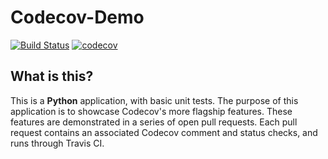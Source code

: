 # Codecov-Demo

[![Build Status](https://travis-ci.org/codecov/codecov-demo.svg?branch=master)](https://travis-ci.org/codecov/Python-Standard) [![codecov](https://codecov.io/gh/codecov/codecov-demo/branch/master/graph/badge.svg)](https://codecov.io/gh/codecov/Python-Standard)

## What is this?

This is a **Python** application, with basic unit tests. The purpose of this application is to showcase Codecov's more flagship features. These features are demonstrated in a series of open pull requests. Each pull request contains an associated Codecov comment and status checks, and runs through Travis CI. 
